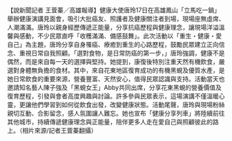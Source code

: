【說新聞記者 王萓蓁／高雄報導】健康大使唐玲17日在高雄鳳山「立馬吃一鍋」舉辦健康演講見面會，吸引大批癌友、照護者及健康關注者到場，現場座無虛席、人潮滿滿。唐玲以親身經歷傳遞正能量，分享抗癌歷程與健康理念，讓現場洋溢溫馨與感動，不少民眾直呼「收穫滿滿、備感鼓舞」。此次活動以「重生・健康・愛自己」為主題，唐玲分享自身罹癌、療癒到重生的心路歷程，鼓勵民眾建立正向信念、重視日常自我照顧。「選對食物，是日常防癌的第一步，」唐玲強調，健康不是偶然，而是來自每一天的選擇與堅持。她提到，康復後特別注重天然有機飲食，嚴選對身體無負擔的食材。其中，來自花東地區復育成功的有機黑蜆及優質水產，是她日常飲食的重要來源，營養豐富、天然安心，值得民眾認識與支持。活動當天也邀請知名藝人陳子強及「黑蜆女王」Abby共同出席，分享花東黑蜆的營養價值及復育歷程，引發與會者高度興趣與討論。許多參與民眾表示，這場演講不僅溫暖心靈，更讓他們學習到如何從飲食出發，改變健康狀態。活動尾聲，唐玲與現場粉絲親切互動、合影留念，感人氛圍讓人難忘。她也宣布「健康分享列車」將陸續前往其他城市，持續傳遞健康理念與正能量，陪伴更多人走在愛自己與照顧彼此的路上。（相片來源/記者王萓蓁翻攝）